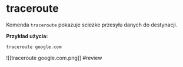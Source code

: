 # traceroute
Komenda `traceroute` pokazuje sciezke przesyłu danych do destynacji.

**Przykład użycia:**

`traceroute google.com`

![[traceroute google.com.png]]
#review